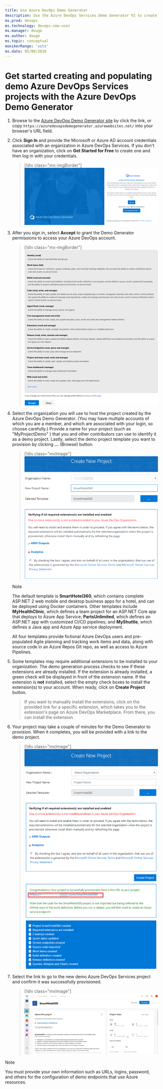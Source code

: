 ```yaml
---
title: Use Azure DevOps Demo Generator
description: Use the Azure DevOps Services Demo Generator V2 to create and populate a demo project
ms.prod: devops  
ms.technology: devops-new-user
ms.manager: douge
ms.author: douge
ms.topic: conceptual
monikerRange: 'vsts'
ms.date: 05/09/2018
---
```

# Get started creating and populating demo Azure DevOps Services projects with the Azure DevOps Demo Generator

1. Browse to the [Azure DevOps Demo Generator site](https://azuredevopsdemogenerator.azurewebsites.net/) by click the link, or copy `https://azuredevopsdemogenerator.azurewebsites.net/` into your browser's URL field.

2. Click **Sign In** and provide the Microsoft or Azure AD account credentials associated with an organization in Azure DevOps Services. If you don't have an organization, click on **Get Started for Free** to create one and then log in with your credentials.

    > [!div class="mx-imgBorder"]
![Image of VSTS Demo Generator V2 login](_img/1.png)


1. After you sign in, select **Accept** to grant the Demo Generator permissions to access your Azure DevOps account.

    > [!div class="mx-imgBorder"]
![Image of VSTS Demo Generator V2 permissions screen](_img/2.png)

1. Select the organization you will use to host the project created by the Azure DevOps Demo Generator. (You may have multiple accounts of which you are a member, and which are associated with your login, so choose carefully.) Provide a name for your project (such as "MyProjectDemo" ) that you and other contributors can use to identify it as a demo project. Lastly, select the demo project template you want to provision by clicking **...** (Browse) button.

    > [!div class="mxImage"]
![Image of VSTS Demo Generator template selection screen](_img/choose_template.png)

    > [!NOTE] 
    > The default template is **SmartHotel360**, which contains complete ASP.NET 2 web mobile and desktop business apps for a hotel, and can be deployed using Docker containers. Other templates include **MyHealthClinic**, which defines a team project for an ASP.NET Core app that deploys to Azure App Service; **PartsUnlimited**, which defines an ASP.NET app with customized CI/CD pipelines; and **MyShuttle**, which defines a Java app and Azure App service deployment.
    >
    > All four templates provide fictional Azure DevOps users and pre-populated Agile planning and tracking work items and data, along with source code in an Azure Repos Git repo, as well as access to Azure Pipelines.

1. Some templates may require additional extensions to be installed to your organization. The demo generation process checks to see if these extensions are already installed. If the extension is already installed, a green check will be displayed in front of the extension name. If the extension is **not** installed, select the empty check boxes to install the extension(s) to your account. When ready, click on **Create Project** button.

    > If you want to manually install the extensions,  click on the provided link for a specific extension, which takes you to the extension's page on Azure DevOps Marketplace. From there, you can install the extension.

2. Your project may take a couple of minutes for the Demo Generator to provision. When it completes, you will be provided with a link to the demo project.

    > [!div class="mxImage"]
![Image of Azure DevOps Demo Generator project created screen](_img/projectcreated.png)

1. Select the link to go to the new demo Azure DevOps Services project and confirm it was successfully provisioned.

    > [!div class="mxImage"]
![Image of Azure DevOps Demo Generator provision confirmation screen](_img/projecthomepage.png)

> [!NOTE]
> You must provide your own information such as URLs, logins, password, and others for the configuration of demo endpoints that use Azure resources. 
